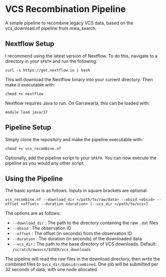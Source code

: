 # VCS Recombination Pipeline
A simple pipeline to recombine legacy VCS data, based on the vcs_download.nf pipeline from mwa_search.

## Nextflow Setup
I recommend using the latest version of Nextflow. To do this, navigate to a directory in your `$PATH` and run the following:

    curl -s https://get.nextflow.io | bash

This will download the Nextflow binary into your current directory. Then make it executable with:

    chmod +x nextflow

Nextflow requires Java to run. On Garrawarla, this can be loaded with:

    module load java/17

## Pipeline Setup
Simply clone the repository and make the pipeline executable with:

    chmod +x vcs_recombine.nf

Optionally, add the pipeline script to your `$PATH`. You can now execute the pipeline as you would any other script.

## Using the Pipeline
The basic syntax is as follows. Inputs in square brackets are optional.

    vcs_recombine.nf --download_dir </path/to/raw/data> --obsid <obsid> --offset <offset> --duration <duration> [--vcs_dir </path/to/vcs>]

The options are as follows:

  - `--download_dir` : The path to the directory containing the raw `.dat` files
  - `--obsid` : The observation ID
  - `--offset` : The offset (in seconds) from the observation ID
  - `--duration` : The duration (in seconds) of the downloaded data
  - `--vcs_dir` : The path to the base directory of VCS downloads. Default: `/scratch/mwavcs/$USER/vcs_downloads`

The pipeline will read the raw files in the download directory, then write the combined files to `$vcs_dir/$obsid/combined`. One job will be submitted per 32 seconds of data, with one node allocated.
